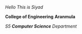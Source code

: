 *Hello*
_This is Siyad_

**College of Engineering**
__Aranmula__

_S5 **Computer Science** Department_
